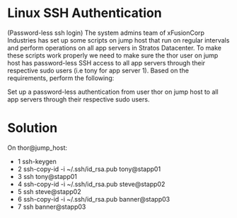 # Linux SSH Authentication
(Password-less ssh login)
The system admins team of xFusionCorp Industries has set up some scripts on jump host that run on regular intervals and perform operations on all app servers in Stratos Datacenter. To make these scripts work properly we need to make sure the thor user on jump host has password-less SSH access to all app servers through their respective sudo users (i.e tony for app server 1). Based on the requirements, perform the following:

Set up a password-less authentication from user thor on jump host to all app servers through their respective sudo users.
# Solution
On thor@jump_host:

* 1  ssh-keygen
* 2  ssh-copy-id -i ~/.ssh/id_rsa.pub tony@stapp01
* 3  ssh tony@stapp01
* 4  ssh-copy-id -i ~/.ssh/id_rsa.pub steve@stapp02
* 5  ssh steve@stapp02
* 6  ssh-copy-id -i ~/.ssh/id_rsa.pub banner@stapp03
* 7  ssh banner@stapp03
  
